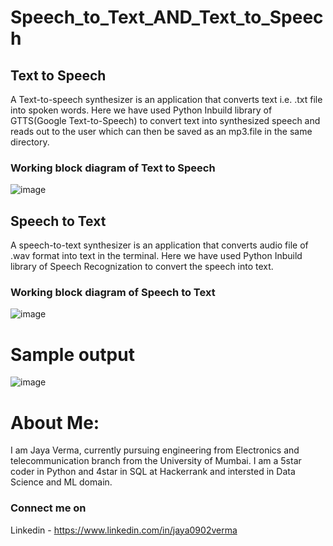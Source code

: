 # Speech_to_Text_AND_Text_to_Speech

## Text to Speech
A Text-to-speech synthesizer is an application that converts text i.e. .txt file into spoken words. Here we have used Python Inbuild library of GTTS(Google Text-to-Speech) to convert  text into synthesized  speech and reads out to the user which can then be saved as an mp3.file in the same directory.
### Working block diagram of Text to Speech
![image](https://user-images.githubusercontent.com/64552791/137788276-ba5271bc-57cc-40b2-87f3-0129abc3c29d.png)

## Speech to Text
A speech-to-text synthesizer is an application that converts audio file of .wav format into text in the terminal. Here we have used Python Inbuild library of Speech Recognization to convert the speech into text.
### Working block diagram of Speech to Text
![image](https://user-images.githubusercontent.com/64552791/137789317-a150fa50-02ea-46e4-a143-8ab631459c34.png)

# Sample output
![image](https://user-images.githubusercontent.com/64552791/136857079-b7597a53-ce65-4237-96d1-630937fd7840.png)

# About Me:
I am Jaya Verma, currently pursuing engineering from Electronics and telecommunication branch from the University of Mumbai.
I am a 5star coder in Python and 4star in SQL at Hackerrank and intersted in Data Science and ML domain.

### Connect me on 
Linkedin - https://www.linkedin.com/in/jaya0902verma
